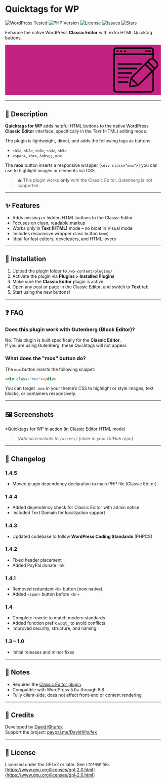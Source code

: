 ﻿# Quicktags for WP

![WordPress Tested](https://img.shields.io/badge/WordPress-6.8-blue)
![PHP Version](https://img.shields.io/badge/PHP-7.4%2B-blue)
![License](https://img.shields.io/badge/License-GPLv2-orange)
[![Issues](https://img.shields.io/github/issues/phirebase/quicktags-for-wp)](https://github.com/phirebase/quicktags-for-wp/issues)
[![Stars](https://img.shields.io/github/stars/phirebase/quicktags-for-wp?style=social)](https://github.com/phirebase/quicktags-for-wp)

Enhance the native WordPress **Classic Editor** with extra HTML Quicktag buttons.

![Plugin banner](./assets/banner-772x250.jpg)

---

## 🧩 Description

**Quicktags for WP** adds helpful HTML buttons to the native WordPress **Classic Editor** interface, specifically in the *Text* (HTML) editing mode.

The plugin is lightweight, direct, and adds the following tags as buttons:

- `<h1>`, `<h2>`, `<h3>`, `<h4>`, `<h5>`
- `<span>`, `<hr>`, `&nbsp;`, `mox`

The **mox** button inserts a responsive wrapper (`<div class="mox">`) you can use to highlight images or elements via CSS.

> ⚠️ This plugin works **only** with the Classic Editor. Gutenberg is not supported.

---

## ✨ Features

- Adds missing or hidden HTML buttons to the Classic Editor
- Focuses on clean, readable markup
- Works only in **Text (HTML)** mode – no bloat in Visual mode
- Includes responsive wrapper class button (`mox`)
- Ideal for fast editors, developers, and HTML lovers

---

## 🔧 Installation

1. Upload the plugin folder to `/wp-content/plugins/`  
2. Activate the plugin via **Plugins > Installed Plugins**  
3. Make sure the **Classic Editor** plugin is active  
4. Open any post or page in the Classic Editor, and switch to **Text** tab  
5. Start using the new buttons!

---

## ❓ FAQ

### Does this plugin work with Gutenberg (Block Editor)?

No. This plugin is built specifically for the **Classic Editor**.  
If you are using Gutenberg, these Quicktags will not appear.

### What does the "mox" button do?

The `mox` button inserts the following snippet:

```html
<div class="mox"></div>
```

You can target `.mox` in your theme’s CSS to highlight or style images, text blocks, or containers responsively.

---

## 🖼️ Screenshots

*Quicktags for WP in action (in Classic Editor HTML mode)

> *(Add screenshots to `/assets/` folder in your GitHub repo)*

---

## 📝 Changelog

### 1.4.5

- Moved plugin dependency declaration to main PHP file (Classic Editor)

### 1.4.4

- Added dependency check for Classic Editor with admin notice
- Included Text Domain for localization support

### 1.4.3

- Updated codebase to follow **WordPress Coding Standards** (PHPCS)

### 1.4.2

- Fixed header placement
- Added PayPal donate link

### 1.4.1

- Removed redundant `<b>` button (now native)
- Added `<span>` button before `<hr>`

### 1.4

- Complete rewrite to match modern standards
- Added function prefix `wpqt_` to avoid conflicts
- Improved security, structure, and naming

### 1.3 – 1.0

- Initial releases and minor fixes

---

## 📌 Notes

- Requires the [Classic Editor plugin](https://wordpress.org/plugins/classic-editor/)  
- Compatible with WordPress 5.0+ through 6.8  
- Fully client-side; does not affect front-end or content rendering

---

## 🙏 Credits

Developed by [David Klhufek](https://phirebase.com)  
Support the project: [paypal.me/DavidKlhufek](https://paypal.me/DavidKlhufek)

---

## 📄 License

Licensed under the GPLv2 or later. See `LICENSE` file.  
[https://www.gnu.org/licenses/gpl-2.0.html](https://www.gnu.org/licenses/gpl-2.0.html)
